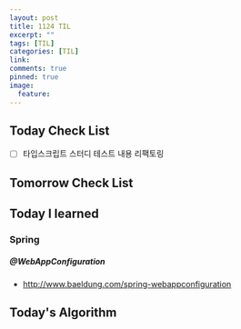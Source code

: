 ```yaml
---
layout: post
title: 1124 TIL
excerpt: ""
tags: [TIL]
categories: [TIL]
link:
comments: true
pinned: true
image:
  feature:
---
```


## Today Check List

- [ ] 타입스크립트 스터디 테스트 내용 리팩토링

## Tomorrow Check List



## Today I learned

###  Spring

##### @WebAppConfiguration

* http://www.baeldung.com/spring-webappconfiguration

## Today's Algorithm

